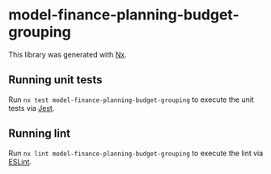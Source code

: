 # model-finance-planning-budget-grouping

This library was generated with [Nx](https://nx.dev).

## Running unit tests

Run `nx test model-finance-planning-budget-grouping` to execute the unit tests via [Jest](https://jestjs.io).

## Running lint

Run `nx lint model-finance-planning-budget-grouping` to execute the lint via [ESLint](https://eslint.org/).
